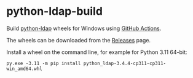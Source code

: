 # python-ldap-build

Build [python-ldap](https://github.com/python-ldap/python-ldap) wheels for Windows using [GitHub Actions](https://github.com/cgohlke/python-ldap-build/actions/workflows/wheel.yml).

The wheels can be downloaded from the [Releases](https://github.com/cgohlke/python-ldap-build/releases) page.

Install a wheel on the command line, for example for Python 3.11 64-bit:

    py.exe -3.11 -m pip install python_ldap-3.4.4-cp311-cp311-win_amd64.whl
